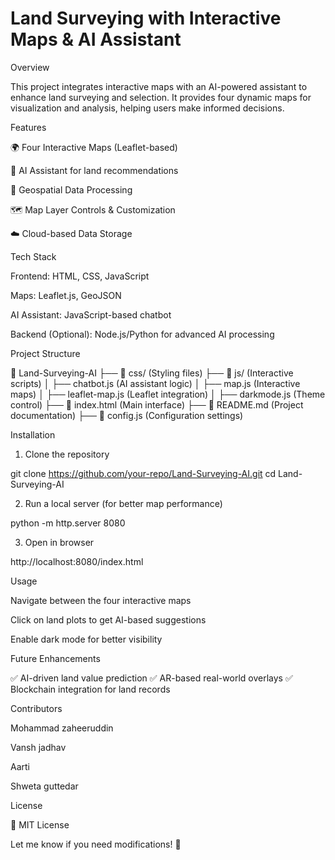 # Land Surveying with Interactive Maps & AI Assistant

Overview

This project integrates interactive maps with an AI-powered assistant to enhance land surveying and selection. It provides four dynamic maps for visualization and analysis, helping users make informed decisions.

Features

🌍 Four Interactive Maps (Leaflet-based)

🤖 AI Assistant for land recommendations

📍 Geospatial Data Processing

🗺️ Map Layer Controls & Customization

☁️ Cloud-based Data Storage


Tech Stack

Frontend: HTML, CSS, JavaScript

Maps: Leaflet.js, GeoJSON

AI Assistant: JavaScript-based chatbot

Backend (Optional): Node.js/Python for advanced AI processing


Project Structure

📂 Land-Surveying-AI
 ├── 📁 css/ (Styling files)
 ├── 📁 js/ (Interactive scripts)
 │   ├── chatbot.js (AI assistant logic)
 │   ├── map.js (Interactive maps)
 │   ├── leaflet-map.js (Leaflet integration)
 │   ├── darkmode.js (Theme control)
 ├── 📄 index.html (Main interface)
 ├── 📄 README.md (Project documentation)
 ├── 📄 config.js (Configuration settings)

Installation

1. Clone the repository

git clone https://github.com/your-repo/Land-Surveying-AI.git
cd Land-Surveying-AI


2. Run a local server (for better map performance)

python -m http.server 8080


3. Open in browser

http://localhost:8080/index.html



Usage

Navigate between the four interactive maps

Click on land plots to get AI-based suggestions

Enable dark mode for better visibility


Future Enhancements

✅ AI-driven land value prediction
✅ AR-based real-world overlays
✅ Blockchain integration for land records

Contributors

Mohammad zaheeruddin 

Vansh jadhav 

Aarti

Shweta guttedar

License

📜 MIT License

Let me know if you need modifications! 🚀

